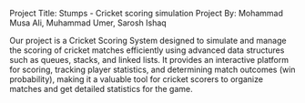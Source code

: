 Project Title: Stumps - Cricket scoring simulation
Project By: Mohammad Musa Ali, Muhammad Umer, Sarosh Ishaq

Our project is a Cricket Scoring System designed to simulate and manage the scoring of cricket matches efficiently using advanced data structures such as queues, stacks, and linked lists. It provides an interactive platform for scoring, tracking player statistics, and determining match outcomes (win probability), making it a valuable tool for cricket scorers to organize matches and get detailed statistics for the game.
